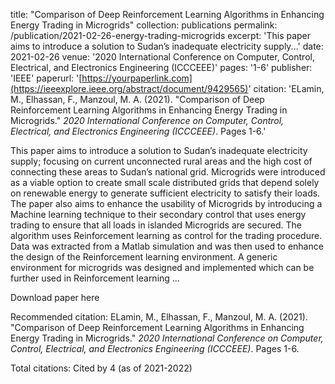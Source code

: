 title: "Comparison of Deep Reinforcement Learning Algorithms in Enhancing Energy Trading in Microgrids"
collection: publications
permalink: /publication/2021-02-26-energy-trading-microgrids
excerpt: 'This paper aims to introduce a solution to Sudan’s inadequate electricity supply...'
date: 2021-02-26
venue: '2020 International Conference on Computer, Control, Electrical, and Electronics Engineering (ICCCEEE)'
pages: '1-6'
publisher: 'IEEE'
paperurl: '[https://yourpaperlink.com](https://ieeexplore.ieee.org/abstract/document/9429565)'
citation: 'ELamin, M., Elhassan, F., Manzoul, M. A. (2021). "Comparison of Deep Reinforcement Learning Algorithms in Enhancing Energy Trading in Microgrids." <i>2020 International Conference on Computer, Control, Electrical, and Electronics Engineering (ICCCEEE)</i>. Pages 1-6.'

This paper aims to introduce a solution to Sudan’s inadequate electricity supply; focusing on current unconnected rural areas and the high cost of connecting these areas to Sudan’s national grid. Microgrids were introduced as a viable option to create small scale distributed grids that depend solely on renewable energy to generate sufficient electricity to satisfy their loads. The paper also aims to enhance the usability of Microgrids by introducing a Machine learning technique to their secondary control that uses energy trading to ensure that all loads in islanded Microgrids are secured. The algorithm uses Reinforcement learning as control for the trading procedure. Data was extracted from a Matlab simulation and was then used to enhance the design of the Reinforcement learning environment. A generic environment for microgrids was designed and implemented which can be further used in Reinforcement learning …

Download paper here

Recommended citation: ELamin, M., Elhassan, F., Manzoul, M. A. (2021). "Comparison of Deep Reinforcement Learning Algorithms in Enhancing Energy Trading in Microgrids." <i>2020 International Conference on Computer, Control, Electrical, and Electronics Engineering (ICCCEEE)</i>. Pages 1-6.

Total citations: Cited by 4 (as of 2021-2022)

